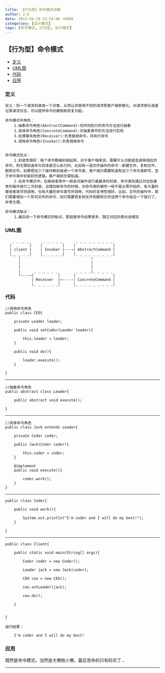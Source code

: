 ```yaml
---
title: 【行为型】命令模式详解
author: J.K
date: 2013-04-20 22:54:00 +0800
categories: [设计模式]
tags: [命令模式, 行为型, 设计模式]
---
```



## 【行为型】命令模式

*   [定义](#define)
*   [UML图](#UML)
*   [代码](#code)
*   [应用](#app)


<h3 id="define">定义</h3>

    定义：将一个请求封装成一个对象，从而让你使用不同的请求把客户端参数化，对请求排队或者记录请求日志，可以提供命令的撤销和恢复功能。

    命令模式中角色：
        1.抽象命令角色(AbstractCommand):将共同执行的命令方法进行抽象
        2.具体命令角色(ConcreteCommand):对抽象类中的方法进行实现
        3.处理事务角色(Receiver):负责接收命令，并执行命令
        4.调用命令角色(Invoker):负责调用命令


    命令模式优点：
        1.封装性很好：每个命令都被封装起来，对于客户端来说，需要什么功能就去调用相应的命令，而无需知道命令具体是怎么执行的。比如有一组文件操作的命令：新建文件、复制文件、删除文件。如果把这三个操作都封装成一个命令类，客户端只需要知道有这三个命令类即可，至于命令类中封装好的逻辑，客户端则无需知道。
        2.在命令模式中，在接收者类中一般会对操作进行最基本的封装，命令类则通过对这些基本的操作进行二次封装，当增加新命令的时候，对命令类的编写一般不是从零开始的，有大量的接收者类可供调用，也有大量的命令类可供调用，代码的复用性很好。比如，文件的操作中，我们需要增加一个剪切文件的命令，则只需要把复制文件和删除文件这两个命令组合一下就行了，非常方便。

    命令模式缺点：
        1.最后说一下命令模式的缺点，那就是命令如果很多，随之对应的类也会增加



<h3 id="UML">UML图</h3>

       _ _ __ _      _ _ _ _ _      _ _ _ _ _ _ _ _ _
      |        |    |         |    |                 |
      | client |    | Invoker |---→| AbstractCommand |
      |__ _ _ _|    |_ _ _ _ _|    |_ _ _ _ _ _ _ _ _|
          |                                ↑
          |                                |
          |                                |
          |      _ _ _ _ _ _        _ _ _ _|_ _ _ _ _
          └----→|           |      |                 |
                | Receiver  |←-----| ConcreteCommand |
                |_ _ _ _ _ _|      |_ _ _ _ _ _ _ _ _|




<h3 id="code">代码</h3>

    //调用命令角色
    public class CEO{

        private Leader leader;

        public void setCoder(Leader leader){

            this.leader = leader;
        }

        public void do(){

            leader.execute();
        }

    }


***

    //抽象命令角色
    public abstract class Leader{

        public abstract void execute();

    }


***

    //具体命令角色
    public class Jack extends Leader{

        private Coder coder;

        public Jack(Coder coder){

            this.coder = coder;
        }

        @implement
        public void execute(){

            coder.work();
        }
    }


***

    public class Coder{

        public void work(){

            System.out.println("I'm coder and I will do my best!");
        }

    }



***

    public class Client{

        public static void main(String[] args){

            Coder coder = new Coder();

            Leader jack = new Jack(coder);

            CEO ceo = new CEO();

            ceo.setLeader(jack);

            ceo.do();

        }


    }

    运行结果：

        I'm coder and I will do my best!


<h3 id="app">应用</h3>

   既然是命令模式，当然是大懒拖小懒，最后苦命的只有码农了...




***
